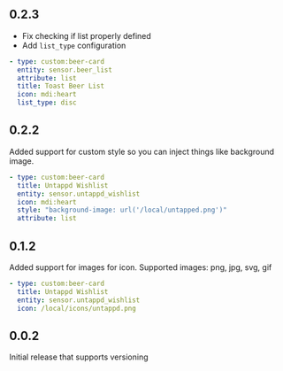 ## 0.2.3
- Fix checking if list properly defined
- Add `list_type` configuration 

```yaml
- type: custom:beer-card
  entity: sensor.beer_list
  attribute: list
  title: Toast Beer List
  icon: mdi:heart
  list_type: disc
```

## 0.2.2
Added support for custom style so you can inject things like background image.

```yaml
- type: custom:beer-card
  title: Untappd Wishlist
  entity: sensor.untappd_wishlist
  icon: mdi:heart
  style: "background-image: url('/local/untapped.png')"
  attribute: list
```

## 0.1.2
Added support for images for icon. Supported images: png, jpg, svg, gif

```yaml
- type: custom:beer-card
  title: Untappd Wishlist
  entity: sensor.untappd_wishlist
  icon: /local/icons/untappd.png
```

## 0.0.2
Initial release that supports versioning